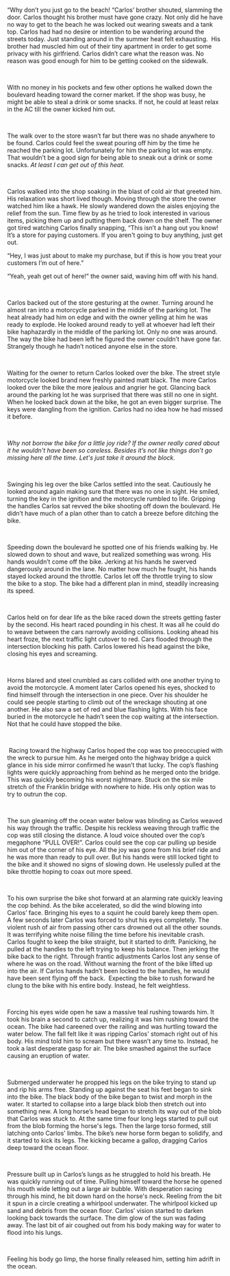 “Why don’t you just go to the beach! “Carlos’ brother shouted, slamming the door. Carlos thought his brother must have gone crazy. Not only did he have no way to get to the beach he was locked out wearing sweats and a tank top. Carlos had had no desire or intention to be wandering around the streets today. Just standing around in the summer heat felt exhausting.  His brother had muscled him out of their tiny apartment in order to get some privacy with his girlfriend. Carlos didn’t care what the reason was. No reason was good enough for him to be getting cooked on the sidewalk.

 

With no money in his pockets and few other options he walked down the boulevard heading toward the corner market. If the shop was busy, he might be able to steal a drink or some snacks. If not, he could at least relax in the AC till the owner kicked him out.

 

The walk over to the store wasn’t far but there was no shade anywhere to be found. Carlos could feel the sweat pouring off him by the time he reached the parking lot. Unfortunately for him the parking lot was empty. That wouldn’t be a good sign for being able to sneak out a drink or some snacks. *At least I can get out of this heat.*

 

Carlos walked into the shop soaking in the blast of cold air that greeted him. His relaxation was short lived though. Moving through the store the owner watched him like a hawk. He slowly wandered down the aisles enjoying the relief from the sun. Time flew by as he tried to look interested in various items, picking them up and putting them back down on the shelf. The owner got tired watching Carlos finally snapping, “This isn’t a hang out you know! It’s a store for paying customers. If you aren't going to buy anything, just get out.

“Hey, I was just about to make my purchase, but if this is how you treat your customers I’m out of here.”

“Yeah, yeah get out of here!” the owner said, waving him off with his hand.

 

Carlos backed out of the store gesturing at the owner. Turning around he almost ran into a motorcycle parked in the middle of the parking lot. The heat already had him on edge and with the owner yelling at him he was ready to explode. He looked around ready to yell at whoever had left their bike haphazardly in the middle of the parking lot. Only no one was around. The way the bike had been left he figured the owner couldn’t have gone far. Strangely though he hadn’t noticed anyone else in the store.

 

Waiting for the owner to return Carlos looked over the bike. The street style motorcycle looked brand new freshly painted matt black. The more Carlos looked over the bike the more jealous and angrier he got. Glancing back around the parking lot he was surprised that there was still no one in sight. When he looked back down at the bike, he got an even bigger surprise. The keys were dangling from the ignition. Carlos had no idea how he had missed it before.

 

*Why not borrow the bike for a little joy ride? If the owner really cared about it he wouldn't have been so careless. Besides it’s not like things don’t go missing here all the time. Let's just take it around the block.*

 

Swinging his leg over the bike Carlos settled into the seat. Cautiously he looked around again making sure that there was no one in sight. He smiled, turning the key in the ignition and the motorcycle rumbled to life. Gripping the handles Carlos sat revved the bike shooting off down the boulevard. He didn’t have much of a plan other than to catch a breeze before ditching the bike.

 

Speeding down the boulevard he spotted one of his friends walking by. He slowed down to shout and wave, but realized something was wrong. His hands wouldn’t come off the bike. Jerking at his hands he swerved dangerously around in the lane. No matter how much he fought, his hands stayed locked around the throttle. Carlos let off the throttle trying to slow the bike to a stop. The bike had a different plan in mind, steadily increasing its speed.

 

Carlos held on for dear life as the bike raced down the streets getting faster by the second. His heart raced pounding in his chest. It was all he could do to weave between the cars narrowly avoiding collisions. Looking ahead his heart froze, the next traffic light cutover to red. Cars flooded through the intersection blocking his path. Carlos lowered his head against the bike, closing his eyes and screaming.

 

Horns blared and steel crumbled as cars collided with one another trying to avoid the motorcycle. A moment later Carlos opened his eyes, shocked to find himself through the intersection in one piece. Over his shoulder he could see people starting to climb out of the wreckage shouting at one another. He also saw a set of red and blue flashing lights. With his face buried in the motorcycle he hadn’t seen the cop waiting at the intersection. Not that he could have stopped the bike.

 

 Racing toward the highway Carlos hoped the cop was too preoccupied with the wreck to pursue him. As he merged onto the highway bridge a quick glance in his side mirror confirmed he wasn’t that lucky. The cop’s flashing lights were quickly approaching from behind as he merged onto the bridge. This was quickly becoming his worst nightmare. Stuck on the six mile stretch of the Franklin bridge with nowhere to hide. His only option was to try to outrun the cop. 

 

The sun gleaming off the ocean water below was blinding as Carlos weaved his way through the traffic. Despite his reckless weaving through traffic the cop was still closing the distance. A loud voice shouted over the cop’s megaphone “PULL OVER!”. Carlos could see the cop car pulling up beside him out of the corner of his eye. All the joy was gone from his brief ride and he was more than ready to pull over. But his hands were still locked tight to the bike and it showed no signs of slowing down. He uselessly pulled at the bike throttle hoping to coax out more speed.

 

To his own surprise the bike shot forward at an alarming rate quickly leaving the cop behind. As the bike accelerated, so did the wind blowing into Carlos’ face. Bringing his eyes to a squint he could barely keep them open. A few seconds later Carlos was forced to shut his eyes completely. The violent rush of air from passing other cars drowned out all the other sounds. It was terrifying white noise filling the time before his inevitable crash. Carlos fought to keep the bike straight, but it started to drift. Panicking, he pulled at the handles to the left trying to keep his balance. Then jerking the bike back to the right. Through frantic adjustments Carlos lost any sense of where he was on the road. Without warning the front of the bike lifted up into the air. If Carlos hands hadn’t been locked to the handles, he would have been sent flying off the back.  Expecting the bike to rush forward he clung to the bike with his entire body. Instead, he felt weightless.

 

Forcing his eyes wide open he saw a massive teal rushing towards him. It took his brain a second to catch up, realizing it was him rushing toward the ocean. The bike had careened over the railing and was hurtling toward the water below. The fall felt like it was ripping Carlos' stomach right out of his body. His mind told him to scream but there wasn’t any time to. Instead, he took a last desperate gasp for air. The bike smashed against the surface causing an eruption of water.

 

Submerged underwater he propped his legs on the bike trying to stand up and rip his arms free. Standing up against the seat his feet began to sink into the bike. The black body of the bike began to twist and morph in the water. It started to collapse into a large black blob then stretch out into something new. A long horse’s head began to stretch its way out of the blob that Carlos was stuck to. At the same time four long legs started to pull out from the blob forming the horse's legs. Then the large torso formed, still latching onto Carlos’ limbs. The bike’s new horse form began to solidify, and it started to kick its legs. The kicking became a gallop, dragging Carlos deep toward the ocean floor.

 

Pressure built up in Carlos’s lungs as he struggled to hold his breath. He was quickly running out of time. Pulling himself toward the horse he opened his mouth wide letting out a large air bubble. With desperation racing through his mind, he bit down hard on the horse's neck. Reeling from the bit it spun in a circle creating a whirlpool underwater. The whirlpool kicked up sand and debris from the ocean floor. Carlos’ vision started to darken looking back towards the surface. The dim glow of the sun was fading away. The last bit of air coughed out from his body making way for water to flood into his lungs.

 

Feeling his body go limp, the horse finally released him, setting him adrift in the ocean.